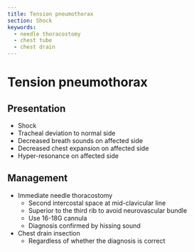 ```yaml
---
title: Tension pneumothorax
section: Shock
keywords:
  - needle thoracostomy
  - chest tube
  - chest drain
---
```


# Tension pneumothorax

## Presentation

- Shock
- Tracheal deviation to normal side
- Decreased breath sounds on affected side
- Decreased chest expansion on affected side
- Hyper-resonance on affected side

## Management

- Immediate needle thoracostomy
  - Second intercostal space at mid-clavicular line
  - Superior to the third rib to avoid neurovascular bundle
  - Use 16-18G cannula
  - Diagnosis confirmed by hissing sound
- Chest drain insection
  - Regardless of whether the diagnosis is correct
